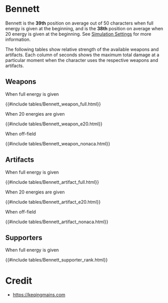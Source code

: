 # Bennett

Bennett is the **39th** position on average out of 50
characters when full energy is given at the beginning, and is the
**38th** position on average when 20 energy is given at the
beginning. See [Simulation Settings](./simulation_settings.md) for more
information.

The following tables show relative strength of the available weapons and
artifacts. Each column of seconds shows the maximum total damage at a
particular moment when the character uses the respective weapons and
artifacts.

## Weapons

When full energy is given

{{#include tables/Bennett_weapon_full.html}}

When 20 energies are given

{{#include tables/Bennett_weapon_e20.html}}

When off-field

{{#include tables/Bennett_weapon_nonaca.html}}

## Artifacts

When full energy is given

{{#include tables/Bennett_artifact_full.html}}

When 20 energies are given

{{#include tables/Bennett_artifact_e20.html}}

When off-field

{{#include tables/Bennett_artifact_nonaca.html}}

## Supporters

When full energy is given

{{#include tables/Bennett_supporter_rank.html}}

# Credit

- <https://keqingmains.com>
